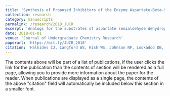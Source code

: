 ```yaml
---
title: 'Synthesis of Proposed Inhibitors of the Enzyme Aspartate-Beta-Semialdehyde Dehydrogenase.'
collection: research
category: manuscripts
permalink: /research/2018_JUCR
excerpt: 'Analogs for the substrates of aspartate semialdehyde dehydrogenase were prepared. Phosphonomethylcysteine, its sulfoxide, and its sulfone were synthesized starting from phosphonomethyltrifluoromethanesulfonic acid and cysteine. Phosphonomethylhomocysteine, its sulfoxide, and its sulfone were prepared in a similar manner. 2-Amino-5-phosphonopentanoic acid, 2-amino-4-butanoic acid, were synthesized via the Hell-Volhard-Zelinsky reaction. S-Methylcysteinesulfone was synthesized by oxidation of S-methylcysteine. A bisubstrate analog was also synthesized, namely S-(3-(acetyl)pyridinyl) homocysteine. Most of these molecules are potential inhibitors of aspartate β -semialdehyde dehydrogenase.'
date: 2018-01-01
venue: 'Journal of Undergraduate Chemistry Research'
paperurl: 'https://bit.ly/JUCR_2018'
citation: 'Halkides CJ, Langford WS, Kish WS, Johnson NP, Lookadoo DB, Hey B, Jansen D, Hifko N. Synthesis of Proposed Inhibitors of the Enzyme Aspartate-Beta-Semialdehyde Dehydrogenase. Journal of Undergraduate Chemistry Research. (2018)'
---
```

The contents above will be part of a list of publications, if the user clicks the link for the publication than the contents of section will be rendered as a full page, allowing you to provide more information about the paper for the reader. When publications are displayed as a single page, the contents of the above "citation" field will automatically be included below this section in a smaller font.
